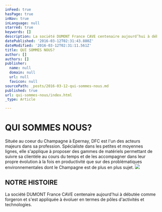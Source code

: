 ```yaml
---
inFeed: true
hasPage: true
inNav: true
inLanguage: null
starred: true
keywords: []
description: La société DUMONT France CAVE centenaire aujourd’hui à débutée comme forgeron et s’est appliquée à évoluer en termes de pôles d’activités et technologies.
datePublished: '2016-03-12T02:31:43.880Z'
dateModified: '2016-03-12T02:31:11.561Z'
title: QUI SOMMES NOUS?
author: []
authors: []
publisher:
  name: null
  domain: null
  url: null
  favicon: null
sourcePath: _posts/2016-03-12-qui-sommes-nous.md
published: true
url: qui-sommes-nous/index.html
_type: Article

---
```

# QUI SOMMES NOUS?

Située au coeur du Champagne à Epernay, DFC est l'un des acteurs majeurs dans sa profession.
Spécialiste dans les petites et moyennes lignes, elle s'applique à proposer des gammes de matériels permettant de suivre sa clientèle au cours du temps et de les accompagner dans leur propre évolution à la fois en productivité que sur des problématiques environnementales dont le Champagne est de plus en plus sujet.
![](https://the-grid-user-content.s3-us-west-2.amazonaws.com/2c71123a-e287-4034-9dff-b04a38e6fa4a.jpg)

## NOTRE HISTOIRE

La société DUMONT France CAVE centenaire aujourd'hui à débutée comme forgeron et s'est appliquée à évoluer en termes de pôles d'activités et technologies.